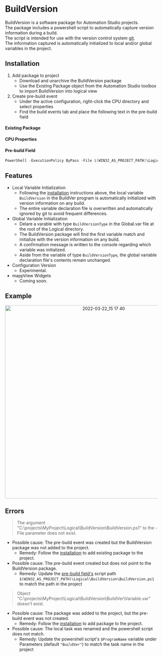 # BuildVersion

BuildVersion is a software package for Automation Studio projects.  
The package includes a powershell script to automatically capture version information during a build.  
The script is intended for use with the version control system [git](https://git-scm.com/).  
The information captured is automatically initialized to local and/or global variables in the project.  

## Installation

1. Add package to project
    - Download and unarchive the BuildVersion package
    - Use the Existing Package object from the Automation Studio toolbox to import BuildVersion into logical view
2. Create pre-build event
    - Under the active configuration, right-click the CPU directory and select properties
    - Find the build events tab and place the following text in the pre-build field

#### Existing Package

#### CPU Properties

#### Pre-build Field

```powershell
PowerShell -ExecutionPolicy ByPass -File $(WIN32_AS_PROJECT_PATH)\Logical\BuildVersion\BuildVersion.ps1 "$(WIN32_AS_PROJECT_PATH)" "$(AS_VERSION)" "$(AS_USER_NAME)" "$(AS_PROJECT_NAME)" "$(AS_CONFIGURATION)" "$(AS_BUILD_MODE)"
```

## Features

- Local Variable Initialization
    - Following the [installation](#installation) instructions above, the local variable `BuildVersion` in the BuildVer program is automatically initialized with version information on any build. 
    - The entire variable declaration file is overwritten and automatically ignored by git to avoid frequent differences.
- Global Variable Initialization
    - Delare a varable with type `BuildVersionType` in the Global.var file at the root of the Logical directory. 
    - The BuildVersion package will find the first variable match and initialize with the version information on any build. 
    - A confirmation message is written to the console regarding which variable was initialized.
    - Aside from the variable of type `BuildVersionType`, the global variable declaration file's contents remain unchanged.
- Configuration Version
    - Experimental.
- mappView Widgets
    - Coming soon.

## Example

<p align="center">
<img style="width:634px; height:auto;"  src="https://user-images.githubusercontent.com/33841634/159568733-46de9fce-ffc2-41d3-8f3b-b9ccec9153e3.png" alt="2022-03-22_15 17 40" >
</p>

## Errors

> The argument "C:\projects\MyProject\Logical\BuildVersion\BuildVersion.ps1" to the -File parameter does not exist.

- Possible cause: The pre-build event was created but the BuildVersion package was not added to the project. 
  - Remedy: Follow the [installation](#installation) to add existing package to the project.
- Possible cause: The pre-build event created but does not point to the BuildVersion package. 
  - Remedy: Update the [pre-build field's](#pre-build-field) script path `$(WIN32_AS_PROJECT_PATH)\Logical\BuildVersion\BuildVersion.ps1` to match the path in the project

> Object "C:\projects\MyProject\Logical\BuildVersion\BuildVer\Variable.var" doesn't exist.

- Possible cause: The package was added to the project, but the pre-build event was not created.
  - Remedy: Follow the [installation](#installation) to add package to the project.
- Possible cause: The local task was renamed and the powershell script does not match.
  - Remedy: Update the powershell script's `$ProgramName` variable under Parameters (default `"BuildVer"`) to match the task name in the project 
